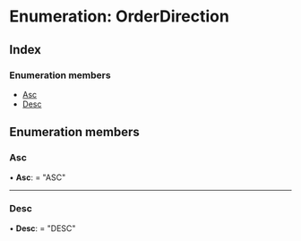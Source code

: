 
# Enumeration: OrderDirection

## Index

### Enumeration members

* [Asc](orderdirection.md#asc)
* [Desc](orderdirection.md#desc)

## Enumeration members

###  Asc

• **Asc**: = "ASC"

___

###  Desc

• **Desc**: = "DESC"
